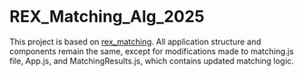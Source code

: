 # REX_Matching_Alg_2025

This project is based on [rex_matching](https://github.com/anandkaranubc/rex_matching).
All application structure and components remain the same, except for modifications made to matching.js file, App.js, and MatchingResults.js, which contains updated matching logic.
